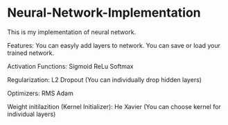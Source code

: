 # Neural-Network-Implementation
 This is my implementation of neural network.

Features:
You can easyly add layers to network.
You can save or load your trained network.


Activation Functions:
    Sigmoid
    ReLu
    Softmax

Regularization:
    L2
    Dropout (You can individually drop hidden layers)

Optimizers:
    RMS
    Adam

Weight initilazition (Kernel Initializer):
    He
    Xavier
    (You can choose kernel for individual layers)